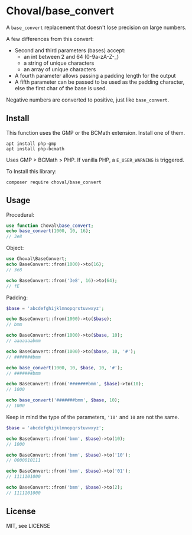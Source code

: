 # Choval/base_convert


A `base_convert` replacement that doesn't lose precision on large numbers.

A few differences from this convert:

* Second and third parameters (bases) accept:
	* an int between 2 and 64 (0-9a-zA-Z-_)
	* a string of unique characters
	* an array of unique characters
* A fourth parameter allows passing a padding length for the output
* A fifth parameter can be passed to be used as the padding character, else the first char of the base is used.

Negative numbers are converted to positive, just like `base_convert`.

## Install

This function uses the GMP or the BCMath extension. Install one of them.

```
apt install php-gmp
apt install php-bcmath
```

Uses GMP > BCMath > PHP. If vanilla PHP, a `E_USER_WARNING` is triggered.

To Install this library:

```
composer require choval/base_convert
```

## Usage

Procedural:

```php
use function Choval\base_convert;
echo base_convert(1000, 10, 16);
// 3e8
```

Object:

```php
use Choval\BaseConvert;
echo BaseConvert::from(1000)->to(16);
// 3e8

echo BaseConvert::from('3e8', 16)->to(64);
// fE
```

Padding:

```php
$base = 'abcdefghijklmnopqrstuvwxyz';

echo BaseConvert::from(1000)->to($base);
// bmm

echo BaseConvert::from(1000)->to($base, 10);
// aaaaaaabmm

echo BaseConvert::from(1000)->to($base, 10, '#');
// #######bmm

echo base_convert(1000, 10, $base, 10, '#');
// #######bmm

echo BaseConvert::from('#######bmm', $base)->to(10);
// 1000

echo base_convert('#######bmm', $base, 10);
// 1000
```

Keep in mind the type of the parameters, `'10'` and `10` are not the same.

```php
$base = 'abcdefghijklmnopqrstuvwxyz';

echo BaseConvert::from('bmm', $base)->to(10);
// 1000

echo BaseConvert::from('bmm', $base)->to('10');
// 0000010111

echo BaseConvert::from('bmm', $base)->to('01');
// 1111101000

echo BaseConvert::from('bmm', $base)->to(2);
// 1111101000
```

## License

MIT, see LICENSE

